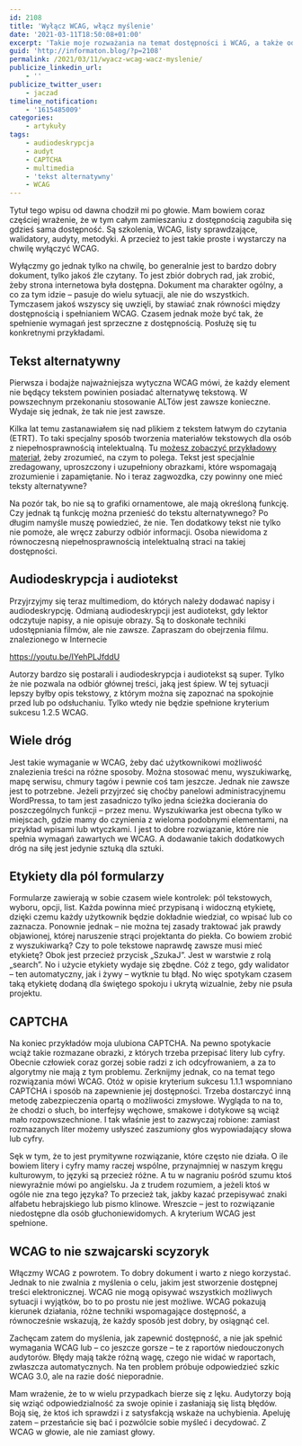 ```yaml
---
id: 2108
title: 'Wyłącz WCAG, włącz myślenie'
date: '2021-03-11T18:50:08+01:00'
excerpt: 'Takie moje rozważania na temat dostępności i WCAG, a także odpowiedzialności audytorów.'
guid: 'http://informaton.blog/?p=2108'
permalink: /2021/03/11/wyacz-wcag-wacz-myslenie/
publicize_linkedin_url:
    - ''
publicize_twitter_user:
    - jaczad
timeline_notification:
    - '1615485009'
categories:
    - artykuły
tags:
    - audiodeskrypcja
    - audyt
    - CAPTCHA
    - multimedia
    - 'tekst alternatywny'
    - WCAG
---
```


Tytuł tego wpisu od dawna chodził mi po głowie. Mam bowiem coraz częściej wrażenie, że w tym całym zamieszaniu z dostępnością zagubiła się gdzieś sama dostępność. Są szkolenia, WCAG, listy sprawdzające, walidatory, audyty, metodyki. A przecież to jest takie proste i wystarczy na chwilę wyłączyć WCAG.

Wyłączmy go jednak tylko na chwilę, bo generalnie jest to bardzo dobry dokument, tylko jakoś źle czytany. To jest zbiór dobrych rad, jak zrobić, żeby strona internetowa była dostępna. Dokument ma charakter ogólny, a co za tym idzie – pasuje do wielu sytuacji, ale nie do wszystkich. Tymczasem jakoś wszyscy się uwzięli, by stawiać znak równości między dostępnością i spełnianiem WCAG. Czasem jednak może być tak, że spełnienie wymagań jest sprzeczne z dostępnością. Posłużę się tu konkretnymi przykładami.

## Tekst alternatywny

Pierwsza i bodajże najważniejsza wytyczna WCAG mówi, że każdy element nie będący tekstem powinien posiadać alternatywę tekstową. W powszechnym przekonaniu stosowanie ALTów jest zawsze konieczne. Wydaje się jednak, że tak nie jest zawsze.

Kilka lat temu zastanawiałem się nad plikiem z tekstem łatwym do czytania (ETRT). To taki specjalny sposób tworzenia materiałów tekstowych dla osób z niepełnosprawnością intelektualną. Tu [możesz zobaczyć przykładowy materiał](https://psoni.org.pl/wp-content/uploads/2016/10/Moj-CHLOPAK-Moja-DZIEWCZYNA-wydanie-II-do-internetu.pdf), żeby zrozumieć, na czym to polega. Tekst jest specjalnie zredagowany, uproszczony i uzupełniony obrazkami, które wspomagają zrozumienie i zapamiętanie. No i teraz zagwozdka, czy powinny one mieć teksty alternatywne?

Na pozór tak, bo nie są to grafiki ornamentowe, ale mają określoną funkcję. Czy jednak tą funkcję można przenieść do tekstu alternatywnego? Po długim namyśle muszę powiedzieć, że nie. Ten dodatkowy tekst nie tylko nie pomoże, ale wręcz zaburzy odbiór informacji. Osoba niewidoma z równoczesną niepełnosprawnością intelektualną straci na takiej dostępności.

## Audiodeskrypcja i audiotekst

Przyjrzyjmy się teraz multimediom, do których należy dodawać napisy i audiodeskrypcję. Odmianą audiodeskrypcji jest audiotekst, gdy lektor odczytuje napisy, a nie opisuje obrazy. Są to doskonałe techniki udostępniania filmów, ale nie zawsze. Zapraszam do obejrzenia filmu. znalezionego w Internecie

<https://youtu.be/IYehPLJfddU>

Autorzy bardzo się postarali i audiodeskrypcja i audiotekst są super. Tylko że nie pozwala na odbiór głównej treści, jaką jest śpiew. W tej sytuacji lepszy byłby opis tekstowy, z którym można się zapoznać na spokojnie przed lub po odsłuchaniu. Tylko wtedy nie będzie spełnione kryterium sukcesu 1.2.5 WCAG.

## Wiele dróg

Jest takie wymaganie w WCAG, żeby dać użytkownikowi możliwość znalezienia treści na różne sposoby. Można stosować menu, wyszukiwarkę, mapę serwisu, chmury tagów i pewnie coś tam jeszcze. Jednak nie zawsze jest to potrzebne. Jeżeli przyjrzeć się choćby panelowi administracyjnemu WordPressa, to tam jest zasadniczo tylko jedna ścieżka docierania do poszczególnych funkcji – przez menu. Wyszukiwarka jest obecna tylko w miejscach, gdzie mamy do czynienia z wieloma podobnymi elementami, na przykład wpisami lub wtyczkami. I jest to dobre rozwiązanie, które nie spełnia wymagań zawartych we WCAG. A dodawanie takich dodatkowych dróg na siłę jest jedynie sztuką dla sztuki.

## Etykiety dla pól formularzy

Formularze zawierają w sobie czasem wiele kontrolek: pól tekstowych, wyboru, opcji, list. Każda powinna mieć przypisaną i widoczną etykietę, dzięki czemu każdy użytkownik będzie dokładnie wiedział, co wpisać lub co zaznacza. Ponownie jednak – nie można tej zasady traktować jak prawdy objawionej, której naruszenie strąci projektanta do piekła. Co bowiem zrobić z wyszukiwarką? Czy to pole tekstowe naprawdę zawsze musi mieć etykietę? Obok jest przecież przycisk „SzukaJ”. Jest w warstwie z rolą „search”. No i użycie etykiety wydaje się zbędne. Cóż z tego, gdy walidator – ten automatyczny, jak i żywy – wytknie tu błąd. No więc spotykam czasem taką etykietę dodaną dla świętego spokoju i ukrytą wizualnie, żeby nie psuła projektu.

## CAPTCHA

Na koniec przykładów moja ulubiona CAPTCHA. Na pewno spotykacie wciąż takie rozmazane obrazki, z których trzeba przepisać litery lub cyfry. Obecnie człowiek coraz gorzej sobie radzi z ich odcyfrowaniem, a za to algorytmy nie mają z tym problemu. Zerknijmy jednak, co na temat tego rozwiązania mówi WCAG. Otóż w opisie kryterium sukcesu 1.1.1 wspomniano CAPTCHA i sposób na zapewnienie jej dostępności. Trzeba dostarczyć inną metodę zabezpieczenia opartą o możliwości zmysłowe. Wygląda to na to, że chodzi o słuch, bo interfejsy węchowe, smakowe i dotykowe są wciąż mało rozpowszechnione. I tak właśnie jest to zazwyczaj robione: zamiast rozmazanych liter możemy usłyszeć zaszumiony głos wypowiadający słowa lub cyfry.

Sęk w tym, że to jest prymitywne rozwiązanie, które często nie działa. O ile bowiem litery i cyfry mamy raczej wspólne, przynajmniej w naszym kręgu kulturowym, to języki są przecież różne. A tu w nagraniu pośród szumu ktoś niewyraźnie mówi po angielsku. Ja z trudem rozumiem, a jeżeli ktoś w ogóle nie zna tego języka? To przecież tak, jakby kazać przepisywać znaki alfabetu hebrajskiego lub pismo klinowe. Wreszcie – jest to rozwiązanie niedostępne dla osób głuchoniewidomych. A kryterium WCAG jest spełnione.

## WCAG to nie szwajcarski scyzoryk

Włączmy WCAG z powrotem. To dobry dokument i warto z niego korzystać. Jednak to nie zwalnia z myślenia o celu, jakim jest stworzenie dostępnej treści elektronicznej. WCAG nie mogą opisywać wszystkich możliwych sytuacji i wyjątków, bo to po prostu nie jest możliwe. WCAG pokazują kierunek działania, różne techniki wspomagające dostępność, a równocześnie wskazują, że każdy sposób jest dobry, by osiągnąć cel.

Zachęcam zatem do myślenia, jak zapewnić dostępność, a nie jak spełnić wymagania WCAG lub – co jeszcze gorsze – te z raportów niedouczonych audytorów. Błędy mają także różną wagę, czego nie widać w raportach, zwłaszcza automatycznych. Na ten problem próbuje odpowiedzieć szkic WCAG 3.0, ale na razie dość nieporadnie.

Mam wrażenie, że to w wielu przypadkach bierze się z lęku. Audytorzy boją się wziąć odpowiedzialność za swoje opinie i zasłaniają się listą błędów. Boją się, że ktoś ich sprawdzi i z satysfakcją wskaże na uchybienia. Apeluję zatem – przestańcie się bać i pozwólcie sobie myśleć i decydować. Z WCAG w głowie, ale nie zamiast głowy.
